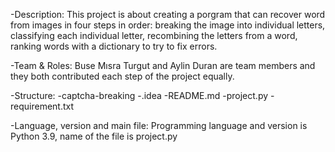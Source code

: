 -Description: 
    This project is about creating a porgram that can recover word from images in four steps in order: 
  breaking the image into individual letters, classifying each individual letter, recombining the letters from a word, ranking words with a dictionary to try to fix errors.

-Team & Roles: Buse Mısra Turgut and Aylin Duran are team members and they both contributed each step of the project equally.

-Structure: -captcha-breaking
               -.idea
               -README.md
               -project.py
               -requirement.txt
               
-Language, version and main file: Programming language and version is Python 3.9, name of the file is project.py
    
    
